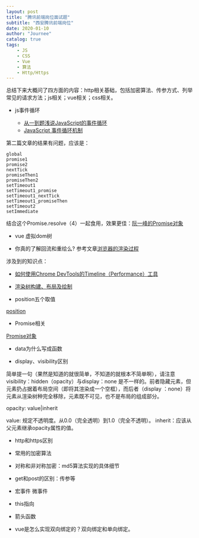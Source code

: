```yaml
---
layout: post
title: "腾讯前端岗位面试题"
subtitle: "西安腾讯前端岗位"
date: 2020-01-10
author: "Journee"
catalog: true
tags:
    - JS
    - CSS
    - Vue
    - 算法
    - Http/Https
---
```


总结下来大概问了四方面的内容：http相关基础，包括加密算法、传参方式、列举常见的请求方法；js相关；vue相关；css相关。
+ js事件循环

    + [从一到题浅说JavaScript的事件循环](https://github.com/dwqs/blog/issues/61)
    + [JavaScript 事件循环机制](https://juejin.im/post/5b407162f265da0f51403f42)

第二篇文章的结果有问题，应该是：

    global
    promise1
    promise2
    nextTick
    promiseThen1
    promiseThen2
    setTimeout1
    setTimeout1_promise
    setTimeout1_nextTick
    setTimeout1_promiseThen
    setTimeout2
    setImmediate


结合这个Promise.resolve（4）一起食用，效果更佳：[阮一峰的Promise对象](http://es6.ruanyifeng.com/#docs/promise#Promise-resolve)
* vue 虚拟dom树

* 你真的了解回流和重绘么?
参考文章[浏览器的渲染过程](https://segmentfault.com/a/1190000017329980)

涉及到的知识点：
* [如何使用Chrome DevTools的Timeline（Performance）工具](https://developers.google.com/web/tools/chrome-devtools/evaluate-performance/timeline-tool?hl=zh-cn)
* [渲染树构建、布局及绘制](https://developers.google.com/web/fundamentals/performance/critical-rendering-path/render-tree-construction?hl=zh-cn)

* position五个取值

[position](https://developer.mozilla.org/zh-CN/docs/Web/CSS/position)

* Promise相关

[Promise对象](http://es6.ruanyifeng.com/#docs/promise)

* data为什么写成函数

* display、visibility区别

简单提一句（果然是知道的就很简单，不知道的就根本不简单啊），请注意visibility：hidden（opacity）与display：none
是不一样的。前者隐藏元素，但元素扔占据着布局空间（即将其渲染成一个空框），而后者（display
：none）将元素从渲染树种完全移除，元素既不可见，也不是布局的组成部分。

opacity: value|inherit

value: 规定不透明度。从0.0（完全透明）到1.0（完全不透明）。
inherit：应该从父元素继承opacity属性的值。


* http和https区别

* 常用的加密算法

* 对称和非对称加密：md5算法实现的具体细节

* get和post的区别：传参等

* 宏事件 微事件

* this指向

* 箭头函数

* vue是怎么实现双向绑定的？双向绑定和单向绑定。





